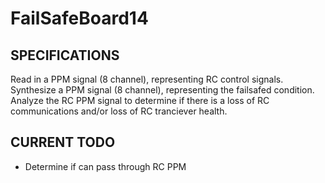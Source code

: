 FailSafeBoard14
===============

SPECIFICATIONS
--------------
Read in a PPM signal (8 channel), representing RC control signals.  Synthesize a PPM signal (8 channel), representing the failsafed condition.  Analyze the RC PPM signal to determine if there is a loss of RC communications and/or loss of RC tranciever health.

CURRENT TODO
------------
- Determine if can pass through RC PPM